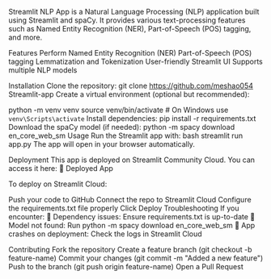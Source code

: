 Streamlit NLP App  is a Natural Language Processing (NLP) application built using Streamlit and spaCy. It provides various text-processing features such as Named Entity Recognition (NER), Part-of-Speech (POS) tagging, and more.

Features
Perform Named Entity Recognition (NER)
 Part-of-Speech (POS) tagging
Lemmatization and Tokenization
 User-friendly Streamlit UI
Supports multiple NLP models

Installation
Clone the repository:
git clone https://github.com/meshao054
Streamlit-app
Create a virtual environment (optional but recommended):

python -m venv venv
source venv/bin/activate  # On Windows use `venv\Scripts\activate`
Install dependencies:
pip install -r requirements.txt
Download the spaCy model (if needed):
python -m spacy download en_core_web_sm
Usage
Run the Streamlit app with: bash
streamlit run app.py
The app will open in your browser automatically.

Deployment
This app is deployed on Streamlit Community Cloud. You can access it here:
🔗 Deployed App

To deploy on Streamlit Cloud:

Push your code to GitHub
Connect the repo to Streamlit Cloud
Configure the requirements.txt file properly
Click Deploy
Troubleshooting
If you encounter:
🚨 Dependency issues: Ensure requirements.txt is up-to-date
🚨 Model not found: Run python -m spacy download en_core_web_sm
🚨 App crashes on deployment: Check the logs in Streamlit Cloud

Contributing
Fork the repository
Create a feature branch (git checkout -b feature-name)
Commit your changes (git commit -m "Added a new feature")
Push to the branch (git push origin feature-name)
Open a Pull Request
